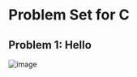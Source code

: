 # Problem Set for C

## Problem 1: Hello

![image](https://user-images.githubusercontent.com/101081243/194279544-76648b18-6462-4157-ab91-653519dc502e.png)

